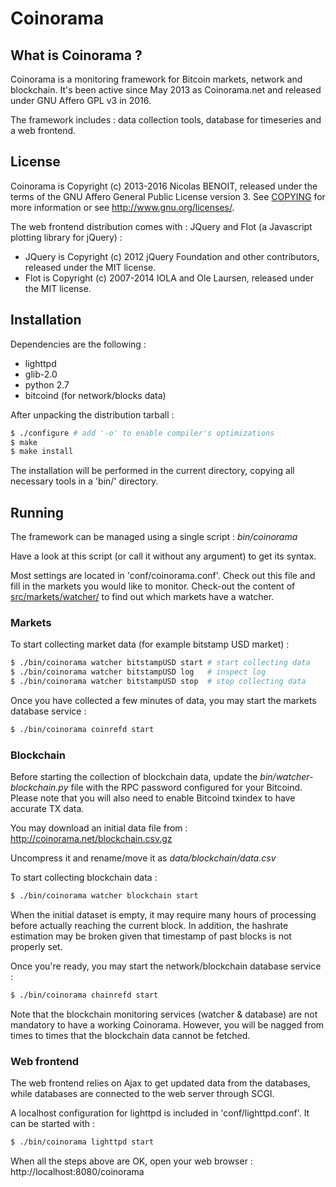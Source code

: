Coinorama
=========

What is Coinorama ?
-------------------
Coinorama is a monitoring framework for Bitcoin markets, network and blockchain.
It's been active since May 2013 as Coinorama.net and released under GNU Affero GPL v3 in 2016.

The framework includes : data collection tools, database for timeseries and a web frontend.


License
-------

Coinorama is Copyright (c) 2013-2016 Nicolas BENOIT, released under the terms of the GNU Affero General Public License version 3.
See [COPYING](COPYING) for more information or see http://www.gnu.org/licenses/.

The web frontend distribution comes with : JQuery and Flot (a Javascript plotting library for jQuery) :
 * JQuery is Copyright (c) 2012 jQuery Foundation and other contributors, released under the MIT license.
 * Flot is Copyright (c) 2007-2014 IOLA and Ole Laursen, released under the MIT license.


Installation
------------

Dependencies are the following :
 * lighttpd
 * glib-2.0
 * python 2.7
 * bitcoind (for network/blocks data)

After unpacking the distribution tarball :
```sh
$ ./configure # add '-o' to enable compiler's optimizations
$ make
$ make install
```
The installation will be performed in the current directory, copying all necessary tools in a 'bin/' directory.


Running
-------

The framework can be managed using a single script : *bin/coinorama*

Have a look at this script (or call it without any argument) to get its syntax.

Most settings are located in 'conf/coinorama.conf'.
Check out this file and fill in the markets you would like to monitor.
Check-out the content of [src/markets/watcher/](src/markets/watcher/) to find out which markets have a watcher.

### Markets
To start collecting market data (for example bitstamp USD market) :
```sh
$ ./bin/coinorama watcher bitstampUSD start # start collecting data
$ ./bin/coinorama watcher bitstampUSD log   # inspect log
$ ./bin/coinorama watcher bitstampUSD stop  # stop collecting data
```

Once you have collected a few minutes of data, you may start the markets database service :
```sh
$ ./bin/coinorama coinrefd start
```

### Blockchain
Before starting the collection of blockchain data, update the *bin/watcher-blockchain.py* file with the RPC password configured for your Bitcoind.
Please note that you will also need to enable Bitcoind txindex to have accurate TX data.

You may download an initial data file from : http://coinorama.net/blockchain.csv.gz

Uncompress it and rename/move it as *data/blockchain/data.csv*

To start collecting blockchain data :
```sh
$ ./bin/coinorama watcher blockchain start
```

When the initial dataset is empty, it may require many hours of processing before actually reaching the current block.
In addition, the hashrate estimation may be broken given that timestamp of past blocks is not properly set.

Once you're ready, you may start the network/blockchain database service :
```sh
$ ./bin/coinorama chainrefd start
```

Note that the blockchain monitoring services (watcher & database) are not mandatory to have a working Coinorama.
However, you will be nagged from times to times that the blockchain data cannot be fetched.

### Web frontend
The web frontend relies on Ajax to get updated data from the databases, while databases are connected to the web server through SCGI.

A localhost configuration for lighttpd is included in 'conf/lighttpd.conf'. It can be started with :
```sh
$ ./bin/coinorama lighttpd start
```

When all the steps above are OK, open your web browser : http://localhost:8080/coinorama
